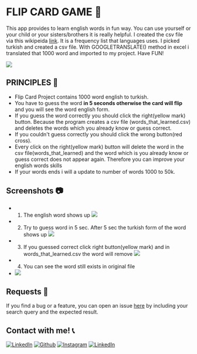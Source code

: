 # FLIP CARD GAME :flower_playing_cards:
This app provides to learn english words in fun way. You can use yourself or your child or your sisters/brothers it is really helpful. I created the csv file via this wikipeida [link](https://en.wiktionary.org/wiki/Wiktionary:Frequency_lists). It is a frequency list that languages uses. I picked turkish and created a csv file. With GOOGLETRANSLATE() method in excel i translated that 1000 word and imported to my project. Have FUN!

[![](https://camo.githubusercontent.com/2fb0723ef80f8d87a51218680e209c66f213edf8/68747470733a2f2f666f7274686562616467652e636f6d2f696d616765732f6261646765732f6d6164652d776974682d707974686f6e2e737667)](https://python.org)

## PRINCIPLES :scroll:
- Flip Card Project contains 1000 word english to turkish.
- You have to guess the word **in 5 seconds otherwise the card will flip** and you will see the word english form.
- If you guess the word correctly you should click the right(yellow mark) button. Because the program creates a csv file (words_that_learned.csv) and deletes the words which you already know or guess correct.
- If you couldn't guess correctly you should click the wrong button(red cross). 
- Every click on the right(yellow mark) button will delete the word in the csv file(words_that_learned) and the word which is you already know or guess correct does not appear again. Therefore you can improve your english words skills 
- If your words ends i will a update to number of words 1000 to 50k.


## Screenshots :camera:
- 1. The english word shows up ![](https://github.com/eneeesyk/English-Turksih-Game/blob/main/Flash%20Card%20screenshots/flash_card_game_1.JPG)
- 2. Try to guess word in 5 sec. After 5 sec the turkish form of the word shows up ![](https://github.com/eneeesyk/English-Turksih-Game/blob/main/Flash%20Card%20screenshots/flash_card_game_2.JPG)
- 3. If you guessed correct click right button(yellow mark) and in words_that_learned.csv the word will remove ![](https://github.com/eneeesyk/English-Turksih-Game/blob/main/Flash%20Card%20screenshots/flash_card_game_3.JPG)
- 4. You can see the word still exists in original file 
- ![](https://github.com/eneeesyk/English-Turksih-Game/blob/main/Flash%20Card%20screenshots/flash_card_game_4.JPG)
  

## Requests :bell:
If you find a bug or a feature, you can open an issue [here](https://github.com/eneeesyk/English-Turksih-Game/issues/new) by including your search query and the expected result.

## Contact with me! :telephone_receiver:
[<img target="_blank" src="https://img.icons8.com/bubbles/100/000000/linkedin.png" title="LinkedIn">](https://www.linkedin.com/in/enes-yedikardes-b989041ba/)       [<img target="_blank" src="https://img.icons8.com/bubbles/100/000000/github.png" title="Github">](https://github.com/eneeesyk/English-Turksih-Game)     [<img target="_blank" src="https://img.icons8.com/bubbles/100/000000/instagram-new.png" title="Instagram">](https://instagram.com/eneesyk/) 
[<img target="_blank" src="https://img.icons8.com/bubbles/100/000000/twitter.png" title="LinkedIn">](https://twitter.com/eneees_yk)
